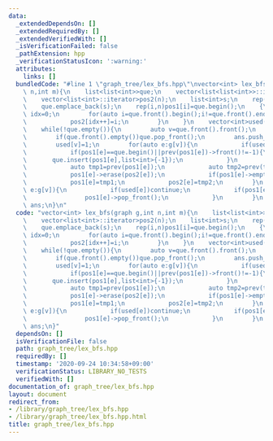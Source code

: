 ```yaml
---
data:
  _extendedDependsOn: []
  _extendedRequiredBy: []
  _extendedVerifiedWith: []
  _isVerificationFailed: false
  _pathExtension: hpp
  _verificationStatusIcon: ':warning:'
  attributes:
    links: []
  bundledCode: "#line 1 \"graph_tree/lex_bfs.hpp\"\nvector<int> lex_bfs(graph g,int\
    \ n,int m){\n    list<list<int>>que;\n    vector<list<list<int>>::iterator>pos1(n);\n\
    \    vector<list<int>::iterator>pos2(n);\n    list<int>s;\n    rep(i,n)s.emplace_back(i);\n\
    \    que.emplace_back(s);\n    rep(i,n)pos1[i]=que.begin();\n    {\n        int\
    \ idx=0;\n        for(auto i=que.front().begin();i!=que.front().end();++i){\n\
    \            pos2[idx++]=i;\n        }\n    }\n    vector<int>used(n);\n    vector<int>ans;\n\
    \    while(!que.empty()){\n        auto v=que.front().front();\n        que.front().pop_front();\n\
    \        if(que.front().empty())que.pop_front();\n        ans.push_back(v);\n\
    \        used[v]=1;\n        for(auto e:g[v]){\n            if(used[e])continue;\n\
    \            if(pos1[e]==que.begin()||prev(pos1[e])->front()!=-1){\n         \
    \       que.insert(pos1[e],list<int>{-1});\n            }\n            prev(pos1[e])->push_back(e);\n\
    \            auto tmp1=prev(pos1[e]);\n            auto tmp2=prev(tmp1->end());\n\
    \            pos1[e]->erase(pos2[e]);\n            if(pos1[e]->empty())que.erase(pos1[e]);\n\
    \            pos1[e]=tmp1;\n            pos2[e]=tmp2;\n        }\n        for(auto\
    \ e:g[v]){\n            if(used[e])continue;\n            if(pos1[e]->front()==-1){\n\
    \                pos1[e]->pop_front();\n            }\n        }\n    }\n    return\
    \ ans;\n}\n"
  code: "vector<int> lex_bfs(graph g,int n,int m){\n    list<list<int>>que;\n    vector<list<list<int>>::iterator>pos1(n);\n\
    \    vector<list<int>::iterator>pos2(n);\n    list<int>s;\n    rep(i,n)s.emplace_back(i);\n\
    \    que.emplace_back(s);\n    rep(i,n)pos1[i]=que.begin();\n    {\n        int\
    \ idx=0;\n        for(auto i=que.front().begin();i!=que.front().end();++i){\n\
    \            pos2[idx++]=i;\n        }\n    }\n    vector<int>used(n);\n    vector<int>ans;\n\
    \    while(!que.empty()){\n        auto v=que.front().front();\n        que.front().pop_front();\n\
    \        if(que.front().empty())que.pop_front();\n        ans.push_back(v);\n\
    \        used[v]=1;\n        for(auto e:g[v]){\n            if(used[e])continue;\n\
    \            if(pos1[e]==que.begin()||prev(pos1[e])->front()!=-1){\n         \
    \       que.insert(pos1[e],list<int>{-1});\n            }\n            prev(pos1[e])->push_back(e);\n\
    \            auto tmp1=prev(pos1[e]);\n            auto tmp2=prev(tmp1->end());\n\
    \            pos1[e]->erase(pos2[e]);\n            if(pos1[e]->empty())que.erase(pos1[e]);\n\
    \            pos1[e]=tmp1;\n            pos2[e]=tmp2;\n        }\n        for(auto\
    \ e:g[v]){\n            if(used[e])continue;\n            if(pos1[e]->front()==-1){\n\
    \                pos1[e]->pop_front();\n            }\n        }\n    }\n    return\
    \ ans;\n}"
  dependsOn: []
  isVerificationFile: false
  path: graph_tree/lex_bfs.hpp
  requiredBy: []
  timestamp: '2020-09-24 10:34:58+09:00'
  verificationStatus: LIBRARY_NO_TESTS
  verifiedWith: []
documentation_of: graph_tree/lex_bfs.hpp
layout: document
redirect_from:
- /library/graph_tree/lex_bfs.hpp
- /library/graph_tree/lex_bfs.hpp.html
title: graph_tree/lex_bfs.hpp
---
```

